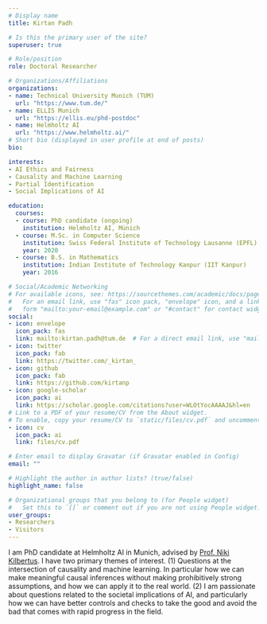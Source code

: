 ```yaml
---
# Display name
title: Kirtan Padh

# Is this the primary user of the site?
superuser: true

# Role/position
role: Doctoral Researcher

# Organizations/Affiliations
organizations:
- name: Technical University Munich (TUM)
  url: "https://www.tum.de/"
- name: ELLIS Munich
  url: "https://ellis.eu/phd-postdoc"
- name: Helmholtz AI
  url: "https://www.helmholtz.ai/"
# Short bio (displayed in user profile at end of posts)
bio: 

interests:
- AI Ethics and Fairness
- Causality and Machine Learning
- Partial Identification
- Social Implications of AI

education:
  courses:
  - course: PhD candidate (ongoing)
    institution: Helmholtz AI, Münich
  - course: M.Sc. in Computer Science
    institution: Swiss Federal Institute of Technology Lausanne (EPFL)
    year: 2020
  - course: B.S. in Mathematics 
    institution: Indian Institute of Technology Kanpur (IIT Kanpur)
    year: 2016

# Social/Academic Networking
# For available icons, see: https://sourcethemes.com/academic/docs/page-builder/#icons
#   For an email link, use "fas" icon pack, "envelope" icon, and a link in the
#   form "mailto:your-email@example.com" or "#contact" for contact widget.
social:
- icon: envelope
  icon_pack: fas
  link: mailto:kirtan.padh@tum.de  # For a direct email link, use "mailto:test@example.org".
- icon: twitter
  icon_pack: fab
  link: https://twitter.com/_kirtan_
- icon: github
  icon_pack: fab
  link: https://github.com/kirtanp
- icon: google-scholar
  icon_pack: ai
  link: https://scholar.google.com/citations?user=WLOtYocAAAAJ&hl=en
# Link to a PDF of your resume/CV from the About widget.
# To enable, copy your resume/CV to `static/files/cv.pdf` and uncomment the lines below.
- icon: cv
  icon_pack: ai
  link: files/cv.pdf

# Enter email to display Gravatar (if Gravatar enabled in Config)
email: ""

# Highlight the author in author lists? (true/false)
highlight_name: false

# Organizational groups that you belong to (for People widget)
#   Set this to `[]` or comment out if you are not using People widget.
user_groups:
- Researchers
- Visitors
---
```


I am  PhD candidate at Helmholtz AI in Munich, advised by [Prof. Niki Kilbertus](https://sites.google.com/view/nikikilbertus). I have two primary themes of interest. (1) Questions at the intersection of causality and machine learning. In particular how we can make meaningful causal inferences without making prohibitively strong assumptions, and how we can apply it to the real world. (2) I am passionate about questions related to the societal implications of AI, and particularly how we can have better controls and checks to take the good and avoid the bad that comes with rapid progress in the field.

